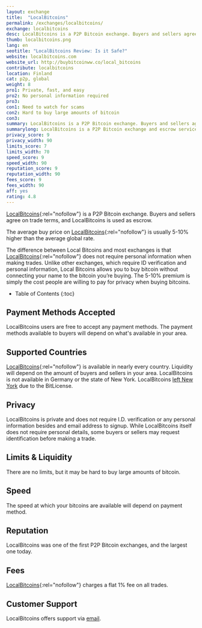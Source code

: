 ```yaml
---
layout: exchange
title:  "LocalBitcoins"
permalink: /exchanges/localbitcoins/
exchange: localbitcoins
desc: LocalBitcoins is a P2P Bitcoin exchange. Buyers and sellers agree on trade terms, and LocalBitcoins is used as escrow.
thumb: localbitcoins.png
lang: en
seotitle: "LocalBitcoins Review: Is it Safe?"
website: localbitcoins.com
website_url: http://buybitcoinww.co/local_bitcoins
contribute: localbitcoins
location: Finland
cat: p2p, global
weight: 8
pro1: Private, fast, and easy
pro2: No personal information required
pro3: 
con1: Need to watch for scams
con2: Hard to buy large amounts of bitcoin
con3:
summary: LocalBitcoins is a P2P Bitcoin exchange. Buyers and sellers agree on trade terms, and LocalBitcoins is used as escrow.
summarylong: LocalBitcoins is a P2P Bitcoin exchange and escrow service. Buyers and sellers agree on trade terms, and LocalBitcoins makes sure the trade goes through with no problems for both parties. LocalBitcoins is considered a good way to buy bitcoins privately or with cash.  
privacy_score: 9
privacy_width: 90
limits_score: 7
limits_width: 70
speed_score: 9
speed_width: 90
reputation_score: 9
reputation_width: 90
fees_score: 9
fees_width: 90
aff: yes
rating: 4.8
---
```

[LocalBitcoins](http://buybitcoinww.co/local_bitcoins){:rel="nofollow"} is a P2P Bitcoin exchange. Buyers and sellers agree on trade terms, and LocalBitcoins is used as escrow. 

The average buy price on [LocalBitcoins](http://buybitcoinww.co/local_bitcoins){:rel="nofollow"} is usually 5-10% higher than the average global rate. 

The difference between Local Bitcoins and most exchanges is that [LocalBitcoins](http://buybitcoinww.co/local_bitcoins){:rel="nofollow"} does not require personal information when making trades. Unlike other exchanges, which require ID verification and personal information, Local Bitcoins allows you to buy bitcoin without connecting your name to the bitcoin you’re buying. The 5-10% premium is simply the cost people are willing to pay for privacy when buying bitcoins. 

* Table of Contents
{:toc}

## Payment Methods Accepted
LocalBitcoins users are free to accept any payment methods. The payment methods available to buyers will depend on what's available in your area. 

## Supported Countries
[LocalBitcoins](http://buybitcoinww.co/local_bitcoins){:rel="nofollow"} is available in nearly every country. Liquidity will depend on the amount of buyers and sellers in your area. LocalBitcoins is not available in Germany or the state of New York. LocalBitcoins [left New York](https://bitcoinmagazine.com/articles/bitquick-local-bitcoins-terminate-service-ny-due-bitlicense-compliance-costs-1439414074) due to the BitLicense. 

## Privacy
LocalBitcoins is private and does not require I.D. verification or any personal information besides and email address to signup. While LocalBitcoins itself does not require personal details, some buyers or sellers may request identification before making a trade. 

## Limits & Liquidity
There are no limits, but it may be hard to buy large amounts of bitcoin. 

## Speed
The speed at which your bitcoins are available will depend on payment method. 

## Reputation
LocalBitcoins was one of the first P2P Bitcoin exchanges, and the largest one today. 

## Fees
[LocalBitcoins](http://buybitcoinww.co/local_bitcoins){:rel="nofollow"} charges a flat 1% fee on all trades. 

## Customer Support
LocalBitcoins offers support via [email](https://localbitcoins.com/support/request/?indicator=4). 